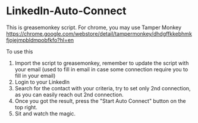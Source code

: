 # LinkedIn-Auto-Connect

This is greasemonkey script. For chrome, you may use Tamper Monkey https://chrome.google.com/webstore/detail/tampermonkey/dhdgffkkebhmkfjojejmpbldmpobfkfo?hl=en


To use this
1) Import the script to greasemonkey, remember to update the script with your email (used to fill in email in case some connection require you to fill in your email)
2) Login to your LinkedIn
3) Search for the contact with your criteria, try to set only 2nd connection, as you can easily reach out 2nd connection.
4) Once you got the result, press the "Start Auto Connect" button on the top right.
5) Sit and watch the magic.

